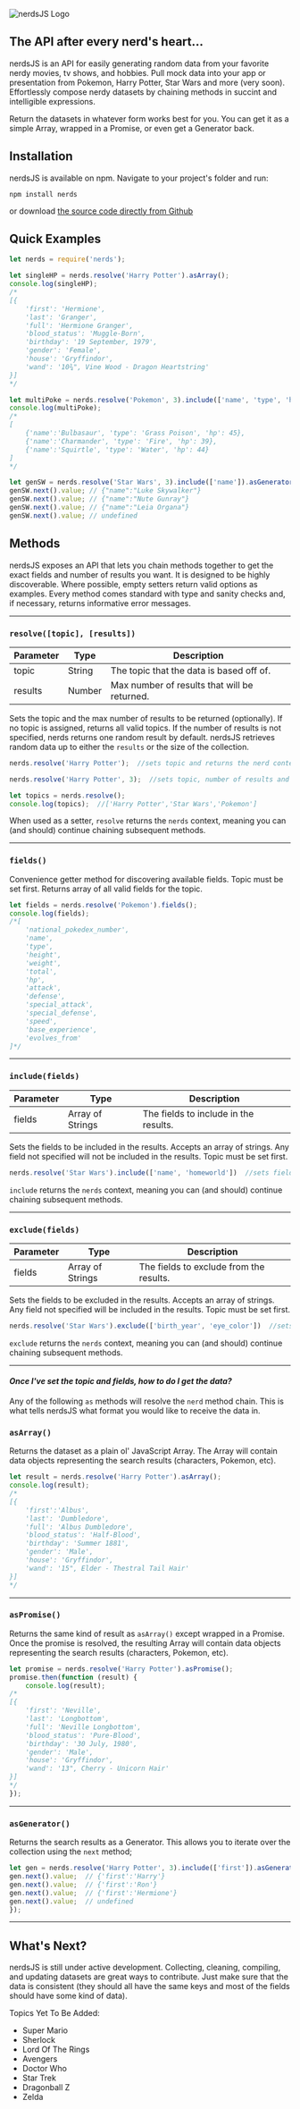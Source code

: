 ![nerdsJS Logo](https://cloud.githubusercontent.com/assets/10717361/16980893/6926284c-4e25-11e6-8447-da4e9adc3003.png)

## The API after every nerd's heart...

nerdsJS is an API for easily generating random data from your favorite nerdy movies, tv shows, and hobbies. Pull mock data into your app or presentation from Pokemon, Harry Potter, Star Wars and more (very soon). Effortlessly compose nerdy datasets by chaining methods in succint and intelligible expressions.

Return the datasets in whatever form works best for you. You can get it as a simple Array, wrapped in a Promise, or even get a Generator back.

## Installation
nerdsJS is available on npm. Navigate to your project's folder and run:
```
npm install nerds
```
or download [the source code directly from Github](https://github.com/SkyHacks/nerds)

## Quick Examples
```javascript
let nerds = require('nerds');

let singleHP = nerds.resolve('Harry Potter').asArray();
console.log(singleHP);
/*
[{
	'first': 'Hermione',
	'last': 'Granger',
	'full': 'Hermione Granger',
	'blood_status': 'Muggle-Born',
	'birthday': '19 September, 1979',
	'gender': 'Female',
	'house': 'Gryffindor',
	'wand': '10¾", Vine Wood - Dragon Heartstring'
}]
*/

let multiPoke = nerds.resolve('Pokemon', 3).include(['name', 'type', 'hp']).asArray();
console.log(multiPoke);
/*
[
	{'name':'Bulbasaur', 'type': 'Grass Poison', 'hp': 45},
	{'name':'Charmander', 'type': 'Fire', 'hp': 39},
	{'name':'Squirtle', 'type': 'Water', 'hp': 44}
]
*/

let genSW = nerds.resolve('Star Wars', 3).include(['name']).asGenerator();
genSW.next().value; // {"name":"Luke Skywalker"}
genSW.next().value; // {"name":"Nute Gunray"}
genSW.next().value; // {"name":"Leia Organa"}
genSW.next().value; // undefined
```

## Methods

nerdsJS exposes an API that lets you chain methods together to get the exact fields and number of results you want. It is designed to be highly discoverable. Where possible, empty setters return valid options as examples. Every method comes standard with type and sanity checks and, if necessary, returns informative error messages.

---

### `resolve([topic], [results])`

Parameter | Type | Description
---|---|---
topic|String|The topic that the data is based off of.
results|Number|Max number of results that will be returned.

Sets the topic and the max number of results to be returned (optionally). If no topic is assigned, returns all valid topics. If the number of results is not specified, nerds returns one random result by default. nerdsJS retrieves random data up to either the `results` or the size of the collection.

```javascript
nerds.resolve('Harry Potter');  //sets topic and returns the nerd context

nerds.resolve('Harry Potter', 3);  //sets topic, number of results and returns the nerd context

let topics = nerds.resolve();
console.log(topics);  //['Harry Potter','Star Wars','Pokemon']
```

When used as a setter, `resolve` returns the `nerds` context, meaning you can (and should) continue chaining subsequent methods.

---

### `fields()`

Convenience getter method for discovering available fields. Topic must be set first. Returns array of all valid fields for the topic.

```javascript
let fields = nerds.resolve('Pokemon').fields();
console.log(fields);
/*[
	'national_pokedex_number',
	'name',
	'type',
	'height',
	'weight',
	'total',
	'hp',
	'attack',
	'defense',
	'special_attack',
	'special_defense',
	'speed',
	'base_experience',
	'evolves_from'
]*/
```

---

### `include(fields)`

Parameter | Type | Description
---|---|---
fields|Array of Strings|The fields to include in the results.

Sets the fields to be included in the results. Accepts an array of strings. Any field not specified will not be included in the results. Topic must be set first.

```javascript
nerds.resolve('Star Wars').include(['name', 'homeworld'])  //sets fields and returns the nerd context
```

`include` returns the `nerds` context, meaning you can (and should) continue chaining subsequent methods.

---

### `exclude(fields)`

Parameter | Type | Description
---|---|---
fields|Array of Strings|The fields to exclude from the results.

Sets the fields to be excluded in the results. Accepts an array of strings. Any field not specified will be included in the results. Topic must be set first.

```javascript
nerds.resolve('Star Wars').exclude(['birth_year', 'eye_color'])  //sets fields and returns the nerd context
```
`exclude` returns the `nerds` context, meaning you can (and should) continue chaining subsequent methods.

---

#### *Once I've set the topic and fields, how to do I get the data?*

Any of the following `as` methods will resolve the `nerd` method chain. This is what tells nerdsJS what format you would like to receive the data in.

### `asArray()`

Returns the dataset as a plain ol' JavaScript Array. The Array will contain data objects representing the search results (characters, Pokemon, etc).

```javascript
let result = nerds.resolve('Harry Potter').asArray();
console.log(result);
/*
[{
	'first':'Albus',
	'last': 'Dumbledore',
	'full': 'Albus Dumbledore',
	'blood_status': 'Half-Blood',
	'birthday': 'Summer 1881',
	'gender': 'Male',
	'house': 'Gryffindor',
	'wand': '15", Elder - Thestral Tail Hair'
}]
*/
```

---

### `asPromise()`

Returns the same kind of result as `asArray()` except wrapped in a Promise. Once the promise is resolved, the resulting Array will contain data objects representing the search results (characters, Pokemon, etc).

```javascript
let promise = nerds.resolve('Harry Potter').asPromise();
promise.then(function (result) {
	console.log(result);
/*
[{
	'first': 'Neville',
	'last': 'Longbottom',
	'full': 'Neville Longbottom',
	'blood_status': 'Pure-Blood',
	'birthday': '30 July, 1980',
	'gender': 'Male',
	'house': 'Gryffindor',
	'wand': '13", Cherry - Unicorn Hair'
}]
*/
});
```

---

### `asGenerator()`

Returns the search results as a Generator. This allows you to iterate over the collection using the `next` method;

```javascript
let gen = nerds.resolve('Harry Potter', 3).include(['first']).asGenerator();
gen.next().value;  // {'first':'Harry'}
gen.next().value;  // {'first':'Ron'}
gen.next().value;  // {'first':'Hermione'}
gen.next().value;  // undefined
});
```

---

## What's Next?

nerdsJS is still under active development. Collecting, cleaning, compiling, and updating datasets are great ways to contribute. Just make sure that the data is consistent (they should all have the same keys and most of the fields should have some kind of data).

Topics Yet To Be Added:
- Super Mario
- Sherlock
- Lord Of The Rings
- Avengers
- Doctor Who
- Star Trek
- Dragonball Z
- Zelda